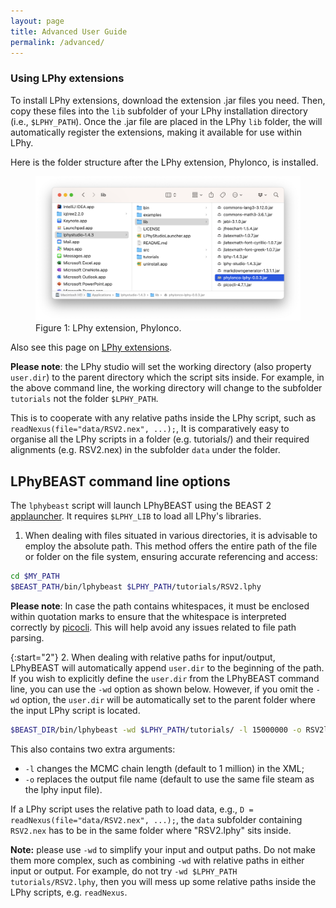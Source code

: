 ```yaml
---
layout: page
title: Advanced User Guide
permalink: /advanced/
---
```



### Using LPhy extensions

To install LPhy extensions, download the extension .jar files you need. 
Then, copy these files into the `lib` subfolder of your LPhy installation directory 
(i.e., `$LPHY_PATH`). Once the .jar file are placed in the LPhy `lib` folder, 
the will automatically register the extensions, making it available for use within LPhy.

Here is the folder structure after the LPhy extension, Phylonco, is installed.

<figure class="image">
  <a href="/images/LPhyLibPhylonco.png" target="_blank">
  <img src="/images/LPhyLibPhylonco.png" alt="LPhyLibPhylonco"></a>
  <figcaption>Figure 1: LPhy extension, Phylonco.</figcaption>
</figure>

Also see this page on [LPhy extensions](https://linguaphylo.github.io/extensions/).

__Please note__: the LPhy studio will set the working directory (also property `user.dir`) 
to the parent directory which the script sits inside.
For example, in the above command line, the working directory will change to 
the subfolder `tutorials` not the folder `$LPHY_PATH`.

This is to cooperate with any relative paths inside the LPhy script, 
such as `readNexus(file="data/RSV2.nex", ...);`, 
It is comparatively easy to organise all the LPhy scripts in a folder (e.g. tutorials/) 
and their required alignments (e.g. RSV2.nex) in the subfolder `data` under the folder.


## LPhyBEAST command line options

The `lphybeast` script will launch LPhyBEAST using the 
BEAST 2 [applauncher](https://www.beast2.org/2019/09/26/command-line-tricks.html).
It requires `$LPHY_LIB` to load all LPhy's libraries. 

1. When dealing with files situated in various directories, 
   it is advisable to employ the absolute path. 
   This method offers the entire path of the file or folder on the file system, 
   ensuring accurate referencing and access:

```bash
cd $MY_PATH
$BEAST_PATH/bin/lphybeast $LPHY_PATH/tutorials/RSV2.lphy
```

__Please note__: In case the path contains whitespaces, 
it must be enclosed within quotation marks to ensure that the whitespace is interpreted 
correctly by [picocli](https://picocli.info). 
This will help avoid any issues related to file path parsing.


{:start="2"}
2. When dealing with relative paths for input/output, LPhyBEAST will automatically append `user.dir` 
   to the beginning of the path. 
   If you wish to explicitly define the `user.dir` from the LPhyBEAST command line, 
   you can use the `-wd` option as shown below.
   However, if you omit the `-wd` option, 
   the `user.dir` will be automatically set to the parent folder where the input LPhy script is located.

```bash
$BEAST_DIR/bin/lphybeast -wd $LPHY_PATH/tutorials/ -l 15000000 -o RSV2long.xml RSV2.lphy
```

This also contains two extra arguments: 
- `-l` changes the MCMC chain length (default to 1 million) in the XML;
- `-o` replaces the output file name (default to use the same file steam as the lphy input file).

If a LPhy script uses the relative path to load data, 
e.g., `D = readNexus(file="data/RSV2.nex", ...);`, 
the `data` subfolder containing `RSV2.nex` has to be in the same folder where "RSV2.lphy" sits inside.

**Note:** please use `-wd` to simplify your input and output paths. 
Do not make them more complex, such as combining `-wd` with relative paths in either input or output.
For example, do not try `-wd $LPHY_PATH  tutorials/RSV2.lphy`, 
then you will mess up some relative paths inside the LPhy scripts, e.g. `readNexus`.

